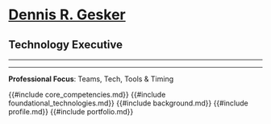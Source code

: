 # [Dennis R. Gesker](https://dennis.gesker.com)

## Technology Executive

---

---

**Professional Focus**: Teams, Tech, Tools & Timing

{{#include core_competencies.md}}
{{#include foundational_technologies.md}}
{{#include background.md}}
{{#include profile.md}}
{{#include portfolio.md}}

